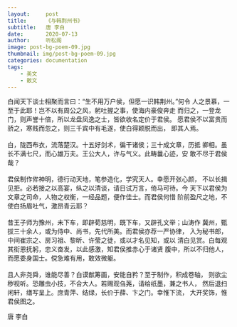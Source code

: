 ```yaml
---
layout:     post
title:      《与韩荆州书》
subtitle:   唐 李白
date:       2020-07-13
author:     听松阁
image: post-bg-poem-09.jpg
thumbnail: img/post-bg-poem-09.jpg
categories: documentation
tags:
    - 美文
    - 散文
---
```


白闻天下谈士相聚而言曰：“生不用万户侯，但愿一识韩荆州。”何令
人之景慕，一至于此耶！岂不以有周公之风，躬吐握之事，使海内豪俊奔走
而归之，一登龙门，则声誉十倍，所以龙盘凤逸之士，皆欲收名定价于君侯。
愿君侯不以富贵而骄之，寒贱而忽之，则三千宾中有毛遂，使白得颖脱而出，
即其人焉。
<br><br>
白，陇西布衣，流落楚汉。十五好剑术，徧干诸侯；三十成文章，历抵
卿相。虽长不满七尺，而心雄万夫。王公大人，许与气义。此畴曩心迹，安
敢不尽于君侯哉？
<br><br>
君侯制作侔神明，德行动天地，笔参造化，学究天人。幸愿开张心颜，
不以长揖见拒。必若接之以高宴，纵之以清谈，请日试万言，倚马可待。今
天下以君侯为文章之司命，人物之权衡，一经品题，便作佳士。而君侯何惜
阶前盈尺之地，不使白扬眉吐气，激昂青云耶？
<br><br>
昔王子师为豫州，未下车，即辟荀慈明，既下车，又辟孔文举；山涛作
冀州，甄拔三十余人，或为侍中、尚书，先代所美。而君侯亦荐一严协律，
入为秘书郎，中间崔宗之、房习祖、黎昕、许莹之徒，或以才名见知，或以
清白见赏。白每观其衔恩抚躬，忠义奋发，以此感激，知君侯推赤心于诸贤
腹中，所以不归他人，而愿委身国士。傥急难有用，敢效微躯。
<br><br>
且人非尧舜，谁能尽善？白谟猷筹画，安能自矜？至于制作，积成卷轴，
则欲尘秽视听。恐雕虫小技，不合大人。若赐观刍荛，请给纸墨，兼之书人，
然后退扫闲轩，缮写呈上。庶青萍、结绿，长价于薛、卞之门。幸惟下流，
大开奖饰，惟君侯图之。

唐 李白